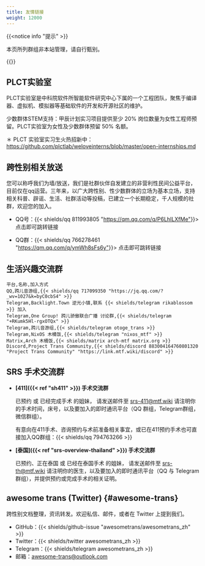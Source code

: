 ```yaml
---
title: 友情链接
weight: 12000
---
```


{{<notice info "提示" >}}

本页所列群组非本站管理，请自行甄别。

{{</notice>}}

## PLCT实验室

PLCT实验室是中科院软件所智能软件研究中心下属的一个工程团队，聚焦于编译器、虚拟机、模拟器等基础软件的开发和开源社区的维护。

少数群体STEM支持：甲辰计划实习项目提供至少 20% 岗位数量为女性工程师预留。PLCT实验室为女性及少数群体预留 50% 名额。

＊ PLCT 实验室实习生火热招新中：<https://github.com/plctlab/weloveinterns/blob/master/open-internships.md>

## 跨性别相关放送

您可以称呼我们为墙/放送，我们是社群伙伴自发建立的非营利性民间公益平台，目前仅在qq运营。三年来，以广大跨性别、性少数群体的立场为基本立场，支持相关科普、辟谣、生活、社群活动等投稿，已建立一个长期稳定，千人规模的社群，欢迎您的加入。

- QQ号：{{< shields/qq 811993805 "<https://qm.qq.com/q/P6LhILXfMe">}}> 点击即可跳转链接

- QQ群：{{< shields/qq 766278461 "<https://qm.qq.com/q/ymWh8sFs6y">}}> 点击即可跳转链接

## 生活兴趣交流群

```csv
平台,名称,加入方式
QQ,跨儿音游组,{{< shields/qq 717099350 "https://jq.qq.com/?_wv=1027&k=byC0cbS4" >}}
Telegram,Backlight.Town 逆光小镇,联系 {{< shields/telegram rikablossom >}} 加入
Telegram,One Group! 跨儿骄傲联合广播 讨论群,{{< shields/telegram "+RKumk5Hl-rgxOTQx" >}}
Telegram,跨儿音游组,{{< shields/telegram otoge_trans >}}
Telegram,NixOS 木桶饭,{{< shields/telegram "nixos_mtf" >}}
Matrix,Arch 木桶饭,{{< shields/matrix arch-mtf matrix.org >}}
Discord,Project Trans Community,{{< shields/discord 883004164760801320 "Project Trans Community" "https://link.mtf.wiki/discord" >}}
```

## SRS 手术交流群

- **[411]({{< ref "sh411" >}}) 手术交流群**

  已预约 或 已经完成手术 的姐妹，
  请发送邮件至 <srs-411@mtf.wiki> 请注明你的手术时间，床号，以及要加入的即时通讯平台（QQ 群组，Telegram群组，微信群组）。

  有意向在411手术、咨询预约与术前准备相关事宜，或已在411预约手术也可直接加入QQ群组：{{< shields/qq 794763266 >}}

- **[泰国]({{< ref "srs-overview-thailand" >}}) 手术交流群**

  已预约、正在泰国 或 已经在泰国手术 的姐妹，
  请发送邮件至 <srs-th@mtf.wiki> 请注明你的医生，以及要加入的即时通讯平台（QQ 与 Telegram 群组），并提供预约或完成手术的相关证明。

## awesome trans <i class="trans-flag"></i> (Twitter) {#awesome-trans}

跨性别文档整理，资讯转发。欢迎私信、邮件，或者在 Twitter 上提到我们。

- GitHub：{{< shields/github-issue "awesometrans/awesometrans_zh" >}}
- Twitter：{{< shields/twitter awesometrans_zh >}}
- Telegram：{{< shields/telegram awesometrans_zh >}}
- 邮箱：<awesome-trans@outlook.com>
